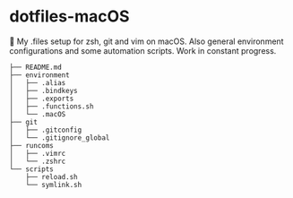 # dotfiles-macOS
🥟 My .files setup for zsh, git and vim on macOS. Also general environment configurations and some automation scripts. Work in constant progress.

```
├── README.md
├── environment
│   ├── .alias
│   ├── .bindkeys
│   ├── .exports
│   ├── .functions.sh
│   └── .macOS
├── git
│   ├── .gitconfig
│   └── .gitignore_global
├── runcoms
│   ├── .vimrc
│   └── .zshrc
└── scripts
    ├── reload.sh
    └── symlink.sh
```
